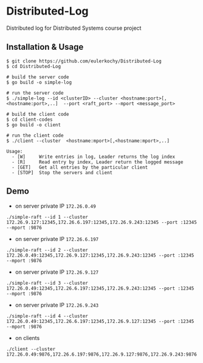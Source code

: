 # Distributed-Log
Distributed log for Distributed Systems course project

**Installation & Usage**
---
```
$ git clone https://github.com/eulerkochy/Distributed-Log
$ cd Distributed-Log

# build the server code
$ go build -o simple-log

# run the server code
$ ./simple-log --id <clusterID> --cluster <hostname:port>[,<hostname:port>,..]  --port <raft_port> --mport <message_port>

# build the client code
$ cd client-codes
$ go build -o client

# run the client code
$ ./client --cluster  <hostname:mport>[,<hostname:mport>,..]

Usage:
  - [W]     Write entries in log, Leader returns the log index
  - [R]     Read entry by index, Leader return the logged message
  - [GET]   Get all entries by the particular client
  - [STOP]  Stop the servers and client

```

**Demo**
---

+ on server private IP `172.26.0.49`
```
./simple-raft --id 1 --cluster 172.26.9.127:12345,172.26.6.197:12345,172.26.9.243:12345 --port :12345 --mport :9876
```

+ on server private IP `172.26.6.197`

```
./simple-raft --id 2 --cluster 172.26.0.49:12345,172.26.9.127:12345,172.26.9.243:12345 --port :12345 --mport :9876

```

+ on server private IP `172.26.9.127`

```
./simple-raft --id 3 --cluster 172.26.0.49:12345,172.26.6.197:12345,172.26.9.243:12345 --port :12345 --mport :9876

```

+ on server private IP `172.26.9.243`

```
./simple-raft --id 4 --cluster 172.26.0.49:12345,172.26.6.197:12345,172.26.9.127:12345 --port :12345 --mport :9876

```

+ on clients

```
./client --cluster 172.26.0.49:9876,172.26.6.197:9876,172.26.9.127:9876,172.26.9.243:9876
```

